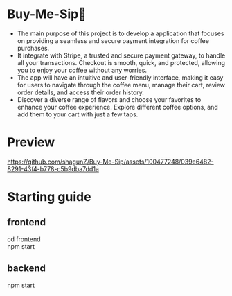 # Buy-Me-Sip🍵
- The main purpose of this project is to develop a application that focuses on providing a seamless and secure payment integration for coffee purchases. 
- It integrate with Stripe, a trusted and secure payment gateway, to handle all your transactions. Checkout is smooth, quick, and protected, allowing you to enjoy your coffee without any worries.
- The app will have an intuitive and user-friendly interface, making it easy for users to navigate through the coffee menu, manage their cart, review order details, and access their order history.
- Discover a diverse range of flavors and choose your favorites to enhance your coffee experience.
Explore different coffee options, and add them to your cart with just a few taps.

# Preview 


https://github.com/shagunZ/Buy-Me-Sip/assets/100477248/039e6482-8291-43f4-b778-c5b9dba7dd1a




# Starting guide
## frontend
cd frontend \
npm start 

## backend
npm start 
